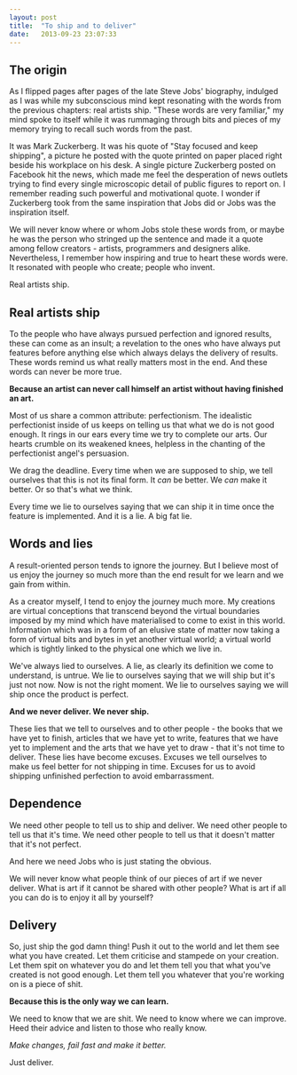```yaml
---
layout:	post
title:	"To ship and to deliver"
date:	2013-09-23 23:07:33
---
```


The origin
----------
As I flipped pages after pages of the late Steve Jobs' biography, indulged as I was while my subconscious mind kept resonating with the words from the previous chapters: real artists ship. "These words are very familiar," my mind spoke to itself while it was rummaging through bits and pieces of my memory trying to recall such words from the past.

It was Mark Zuckerberg. It was his quote of "Stay focused and keep shipping", a picture he posted with the quote printed on paper placed right beside his workplace on his desk. A single picture Zuckerberg posted on Facebook hit the news, which made me feel the desperation of news outlets trying to find every single microscopic detail of public figures to report on. I remember reading such powerful and motivational quote. I wonder if Zuckerberg took from the same inspiration that Jobs did or Jobs was the inspiration itself.

We will never know where or whom Jobs stole these words from, or maybe he was the person who stringed up the sentence and made it a quote among fellow creators - artists, programmers and designers alike. Nevertheless, I remember how inspiring and true to heart these words were. It resonated with people who create; people who invent.

Real artists ship.

Real artists ship
-----------------
To the people who have always pursued perfection and ignored results, these can come as an insult; a revelation to the ones who have always put features before anything else which always delays the delivery of results. These words remind us what really matters most in the end. And these words can never be more true.

**Because an artist can never call himself an artist without having finished an art.**

Most of us share a common attribute: perfectionism. The idealistic perfectionist inside of us keeps on telling us that what we do is not good enough. It rings in our ears every time we try to complete our arts. Our hearts crumble on its weakened knees, helpless in the chanting of the perfectionist angel's persuasion.

We drag the deadline. Every time when we are supposed to ship, we tell ourselves that this is not its final form. It *can* be better. We *can* make it better. Or so that's what we think.

Every time we lie to ourselves saying that we can ship it in time once the feature is implemented.  And it is a lie. A big fat lie.

Words and lies
--------------
A result-oriented person tends to ignore the journey. But I believe most of us enjoy the journey so much more than the end result for we learn and we gain from within.

As a creator myself, I tend to enjoy the journey much more. My creations are virtual conceptions that transcend beyond the virtual boundaries imposed by my mind which have materialised to come to exist in this world. Information which was in a form of an elusive state of matter now taking a form of virtual bits and bytes in yet another virtual world; a virtual world which is tightly linked to the physical one which we live in.

We've always lied to ourselves. A lie, as clearly its definition we come to understand, is untrue. We lie to ourselves saying that we will ship but it's just not now. Now is not the right moment. We lie to ourselves saying we will ship once the product is perfect.

**And we never deliver. We never ship.**

These lies that we tell to ourselves and to other people - the books that we have yet to finish, articles that we have yet to write, features that we have yet to implement and the arts that we have yet to draw - that it's not time to deliver. These lies have become excuses. Excuses we tell ourselves to make us feel better for not shipping in time. Excuses for us to avoid shipping unfinished perfection to avoid embarrassment.


Dependence
----------
We need other people to tell us to ship and deliver. We need other people to tell us that it's time. We need other people to tell us that it doesn't matter that it's not perfect.

And here we need Jobs who is just stating the obvious.

We will never know what people think of our pieces of art if we never deliver. What is art if it cannot be shared with other people? What is art if all you can do is to enjoy it all by yourself?

Delivery
--------
So, just ship the god damn thing! Push it out to the world and let them see what you have created. Let them criticise and stampede on your creation. Let them spit on whatever you do and let them tell you that what you've created is not good enough. Let them tell you whatever that you're working on is a piece of shit.

**Because this is the only way we can learn.**

We need to know that we are shit. We need to know where we can improve. Heed their advice and listen to those who really know.

*Make changes, fail fast and make it better.*

Just deliver.
